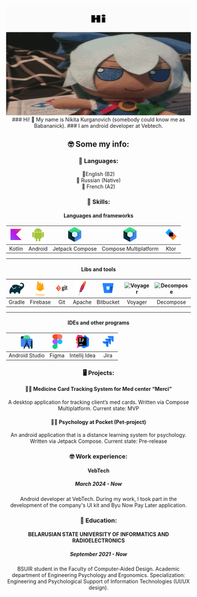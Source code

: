 <div align="center">
  <img src="HI.gif" width="600" height="300"/>
</div>

<div align="center">
### Hi! 👋 My name is Nikita Kurganovich (somebody could know me as Babananick). 
### I am android developer at Vebtech.

## :nerd_face: Some my info:

### :tongue: Languages:

:hamburger:English (B2)\
:bear: Russian (Native)\
:wine_glass: French (A2)

### :muscle: Skills:
#### Languages and frameworks

|<img src="https://github.com/devicons/devicon/blob/master/icons/kotlin/kotlin-original.svg" title="Kotlin" alt="Kotlin" width="40" height="40"/>|<img src="https://github.com/devicons/devicon/blob/master/icons/android/android-original.svg" title="Android" alt="Android" width="40" height="40"/>|<img src="https://github.com/devicons/devicon/blob/master/icons/jetpackcompose/jetpackcompose-original.svg" title="Jetpack Compose" alt="Jetpack Compose" width="40" height="40"/>|<img src="https://github.com/devicons/devicon/blob/master/icons/jetpackcompose/jetpackcompose-original.svg" title="Compose Multiplatform" alt="Compose Multiplatform" width="40" height="40"/>| <img src="https://github.com/devicons/devicon/blob/master/icons/ktor/ktor-original.svg" title="Ktor" alt="Ktor" width="40" height="40"/>|
| :---:| :---: |:---:          |:---:|:-:|
|Kotlin|Android|Jetpack Compose|Compose Multiplatform|Ktor|

******

#### Libs and tools
|<img src="https://github.com/devicons/devicon/blob/master/icons/gradle/gradle-original.svg" title="Gradle" alt="Gradle" width="40" height="40"/>|<img src="https://github.com/devicons/devicon/blob/master/icons/firebase/firebase-plain-wordmark.svg" title="Firebase" alt="Firebase" width="40" height="40"/>|<img src="https://github.com/devicons/devicon/blob/master/icons/git/git-original-wordmark.svg" title="Git" alt="Git" width="40" height="40"/>|<img src="https://github.com/devicons/devicon/blob/master/icons/apache/apache-original.svg" title="Apache" alt="Apache" width="40" height="40"/>|<img src="https://github.com/devicons/devicon/blob/master/icons/bitbucket/bitbucket-original.svg" title="Bitbucket" alt="Bitbucket" width="40" height="40"/>|<img src="https://user-images.githubusercontent.com/2512298/127723355-f56b3040-47cb-44fd-8504-a1868721c1a3.png" title="Voyager" alt="Voyager" width="40" height="40"/>|<img src="https://arkivanov.github.io/Decompose/media/logo/circle-2.png" title="Decompose" alt="Decompose" width="40" height="40"/>|
|:--:|:--:|:--:|:--:|:--:|:--:|:--:|
|Gradle|Firebase|Git|Apache|Bitbucket|Voyager|Decompose|

******

#### IDEs and other programs
|<img src="https://github.com/devicons/devicon/blob/master/icons/androidstudio/androidstudio-original.svg" title="Android Studio" alt="Android Studio" width="40" height="40"/>|<img src="https://github.com/devicons/devicon/blob/master/icons/figma/figma-original.svg" alt="Figma" width="40" height="40"/>|<img src="https://github.com/devicons/devicon/blob/master/icons/intellij/intellij-original.svg" title="Intellij Idea" alt="Intellij Idea" width="40" height="40"/>| <img src="https://github.com/devicons/devicon/blob/master/icons/jira/jira-original.svg" title="Jira" alt="Jira" width="40" height="40"/>|
|:--:|:--:|:--:|:--:|
|Android Studio|Figma|Intellij Idea|Jira|

### :desktop_computer: Projects:

#### :man_health_worker: Medicine Card Tracking System for Med center “Merci”
A desktop application for tracking client’s med cards. Written via Compose Multiplatform. Current state: MVP

#### :man_in_motorized_wheelchair: Psychology at Pocket (Pet-project)
An android application that is a distance learning system for psychology. Written via Jetpack Compose. Current state: Pre-release

### :nerd_face: Work experience:

#### VebTech
##### March 2024 - Now
Android developer at VebTech. During my work, I took part in the development of the company's UI kit and Byu Now Pay Later application.

### :school: Education:

#### BELARUSIAN STATE UNIVERSITY OF INFORMATICS AND RADIOELECTRONICS
##### September 2021 - Now
BSUIR student in the Faculty of Computer-Aided Design. Academic department of Engineering Psychology and Ergonomics. Specialization: Engineering and Psychological Support of Information Technologies (UI/UX design).
</div>

